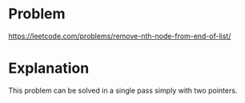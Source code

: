 # Problem

https://leetcode.com/problems/remove-nth-node-from-end-of-list/

# Explanation

This problem can be solved in a single pass simply with two pointers.

